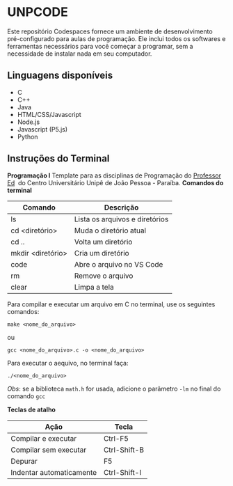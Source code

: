 # UNPCODE
Este repositório Codespaces fornece um ambiente de desenvolvimento pré-configurado para aulas de programação. Ele inclui todos os softwares e ferramentas necessários para você começar a programar, sem a necessidade de instalar nada em seu computador.  
## Linguagens disponíveis
- C
- C++
- Java
- HTML/CSS/Javascript
- Node.js
- Javascript (P5.js)
- Python

## Instruções do Terminal
**Programação I**
Template para as disciplinas de Programação do [Professor Ed](https://edkallenn.github.io/)  do Centro Universitário Unipê de João Pessoa - Paraíba.
**Comandos do terminal**

| Comando | Descrição |
| --- | --- |
| ls | Lista os arquivos e diretórios |
| cd <diretório> | Muda o diretório atual |
| cd .. | Volta um diretório |
| mkdir <diretório> | Cria um diretório |
| code <arquivo> | Abre o arquivo no VS Code |
| rm <arquivo> | Remove o arquivo |
| clear | Limpa a tela |

Para compilar e executar um arquivo em C no terminal, use os seguintes comandos:

```
make <nome_do_arquivo>
```
ou 

```
gcc <nome_do_arquivo>.c -o <nome_do_arquivo>
```
Para executar o aequivo, no terminal faça:

```
./<nome_do_arquivo>
```

*Obs*: se a biblioteca `math.h` for usada, adicione o parâmetro `-lm` no final do comando `gcc`

**Teclas de atalho**

| Ação | Tecla |
| --- | --- |
| Compilar e executar | Ctrl-F5 |
| Compilar sem executar | Ctrl-Shift-B |
| Depurar | F5 |
| Indentar automaticamente | Ctrl-Shift-I |
